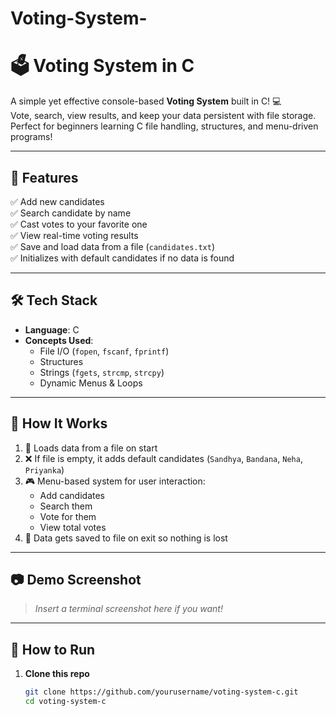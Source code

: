 # Voting-System-

# 🗳️ Voting System in C

A simple yet effective console-based **Voting System** built in C! 💻  
Vote, search, view results, and keep your data persistent with file storage.  
Perfect for beginners learning C file handling, structures, and menu-driven programs!

---

## 📌 Features

✅ Add new candidates  
✅ Search candidate by name  
✅ Cast votes to your favorite one  
✅ View real-time voting results  
✅ Save and load data from a file (`candidates.txt`)  
✅ Initializes with default candidates if no data is found

---

## 🛠️ Tech Stack

- **Language**: C
- **Concepts Used**:  
  - File I/O (`fopen`, `fscanf`, `fprintf`)  
  - Structures  
  - Strings (`fgets`, `strcmp`, `strcpy`)  
  - Dynamic Menus & Loops  

---

## 🧠 How It Works

1. 📂 Loads data from a file on start
2. ❌ If file is empty, it adds default candidates (`Sandhya`, `Bandana`, `Neha`, `Priyanka`)
3. 🎮 Menu-based system for user interaction:
   - Add candidates
   - Search them
   - Vote for them
   - View total votes
4. 💾 Data gets saved to file on exit so nothing is lost

---

## 📷 Demo Screenshot

> _Insert a terminal screenshot here if you want!_

---

## 🚀 How to Run

1. **Clone this repo**  
   ```bash
   git clone https://github.com/yourusername/voting-system-c.git
   cd voting-system-c

